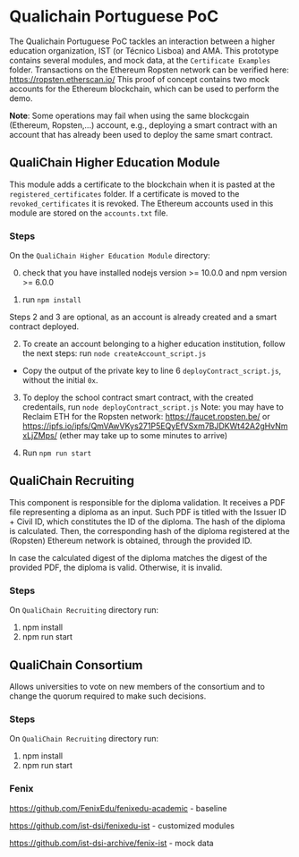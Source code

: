 # Qualichain Portuguese PoC
The Qualichain Portuguese PoC tackles an interaction between a higher education organization, IST (or Técnico Lisboa) and AMA.
This prototype contains several modules, and mock data, at the ``Certificate Examples`` folder.
Transactions on the Ethereum Ropsten network can be verified here: https://ropsten.etherscan.io/
This proof of concept contains two mock accounts for the Ethereum blockchain, which can be used to perform the demo. 

**Note**: Some operations may fail when using the same blockcgain (Ethereum, Ropsten,...) account, e.g., deploying a smart contract with an account that has already been used to deploy the same smart contract.

## QualiChain Higher Education Module
This module adds a certificate to the blockchain when it is pasted at the ``registered_certificates`` folder. If a certificate is moved to the ``revoked_certificates`` it is revoked. The Ethereum accounts used in this module are stored on the ``accounts.txt`` file.
 
### Steps
On the ``QualiChain Higher Education Module`` directory:

0. check that you have installed nodejs version >= 10.0.0 and npm version >= 6.0.0

1. run ``npm install``

Steps 2 and 3 are optional, as an account is already created and a smart contract deployed.

2. To create an account belonging to a higher education institution, follow the next steps: 
run ``node createAccount_script.js``

* Copy the output of the private key to line 6 ``deployContract_script.js``, without the initial `0x`.

3. To deploy the school contract smart contract, with the created credentails, run ``node deployContract_script.js``
Note: you may have to Reclaim ETH for the Ropsten network: https://faucet.ropsten.be/ or https://ipfs.io/ipfs/QmVAwVKys271P5EQyEfVSxm7BJDKWt42A2gHvNmxLjZMps/ (ether may take up to some minutes to arrive)
 
4. Run ``npm run start``

## QualiChain Recruiting

This component is responsible for the diploma validation. It receives a PDF file representing a diploma as an input. 
Such PDF is titled with the Issuer ID + Civil ID, which constitutes the ID of the diploma. The hash of the diploma is calculated. Then, the corresponding hash of the diploma registered at the (Ropsten) Ethereum network is obtained, through the provided ID.

In case the calculated digest of the diploma matches the digest of the provided PDF, the diploma is valid. Otherwise, it is invalid.

### Steps

On ``QualiChain Recruiting`` directory run:
1. npm install
2. npm run start


## QualiChain Consortium
Allows universities to vote on new members of the consortium and to change the quorum required to make such decisions.

### Steps

On ``QualiChain Recruiting`` directory run:
1. npm install
2. npm run start
		
					
### Fenix
https://github.com/FenixEdu/fenixedu-academic - baseline 

https://github.com/ist-dsi/fenixedu-ist - customized modules

https://github.com/ist-dsi-archive/fenix-ist - mock data

